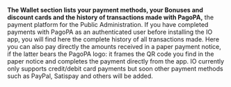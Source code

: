 **The Wallet section lists your payment methods, your Bonuses and discount cards and the history of transactions made with PagoPA,** the payment platform for the Public Administration. If you have completed payments with PagoPA as an authenticated user before installing the IO app, you will find here the complete history of all transactions made. Here you can also pay directly the amounts received in a paper payment notice, if the latter bears the PagoPA logo: it frames the QR code you find in the paper notice and completes the payment directly from the app. IO currently only supports credit/debit card payments but soon other payment methods such as PayPal, Satispay and others will be added.